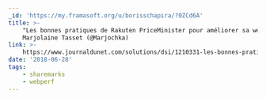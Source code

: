 ```yaml
---
_id: 'https://my.framasoft.org/u/borisschapira/?0ZCd6A'
title: >-
    "Les bonnes pratiques de Rakuten PriceMinister pour améliorer sa webperf",
    Marjolaine Tasset (@Marjochka)
link: >-
    https://www.journaldunet.com/solutions/dsi/1210331-les-bonnes-pratiques-de-rakuten-priceminister-pour-ameliorer-sa-webperf/
date: '2018-06-28'
tags:
    - sharemarks
    - webperf
---
```


<div class="markdown"><p></p></div>
